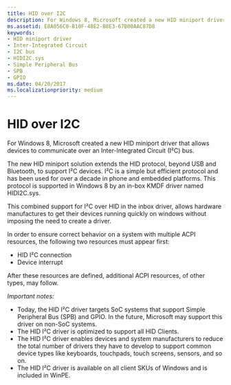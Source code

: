 ```yaml
---
title: HID over I2C
description: For Windows 8, Microsoft created a new HID miniport driver that allows devices to communicate over an Inter-Integrated Circuit (I²C) bus.
ms.assetid: E8A056C0-B10F-48E2-B8E3-67B00AAC87D8
keywords:
- HID miniport driver
- Inter-Integrated Circuit
- I2C bus
- HIDI2C.sys
- Simple Peripheral Bus
- SPB
- GPIO
ms.date: 04/20/2017
ms.localizationpriority: medium
---
```


# HID over I2C


For Windows 8, Microsoft created a new HID miniport driver that allows devices to communicate over an Inter-Integrated Circuit (I²C) bus.

The new HID miniport solution extends the HID protocol, beyond USB and Bluetooth, to support I²C devices. I²C is a simple but efficient protocol and has been used for over a decade in phone and embedded platforms. This protocol is supported in Windows 8 by an in-box KMDF driver named HIDI2C.sys.

This combined support for I²C over HID in the inbox driver, allows hardware manufactures to get their devices running quickly on windows without imposing the need to create a driver.

In order to ensure correct behavior on a system with multiple ACPI resources, the following two resources must appear first:

-   HID I²C connection
-   Device interrupt

After these resources are defined, additional ACPI resources, of other types, may follow.

*Important notes:*

-   Today, the HID I²C driver targets SoC systems that support Simple Peripheral Bus (SPB) and GPIO. In the future, Microsoft may support this driver on non-SoC systems.
-   The HID I²C driver is optimized to support all HID Clients.
-   The HID I²C driver enables devices and system manufacturers to reduce the total number of drivers they have to develop to support common device types like keyboards, touchpads, touch screens, sensors, and so on.
-   The HID I²C driver is available on all client SKUs of Windows and is included in WinPE.

 

 




